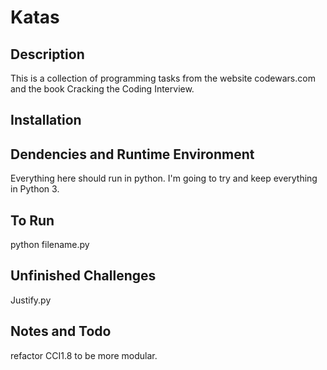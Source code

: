 Katas
=====

Description
---------------------

This is a collection of programming tasks from the website codewars.com and the book Cracking the Coding Interview.

Installation
----------------

## Dendencies and Runtime Environment

Everything here should run in python.  I'm going to try and keep everything in
Python 3.

## To Run

python filename.py

## Unfinished Challenges

Justify.py

## Notes and Todo

refactor CCI1.8 to be more modular.  
